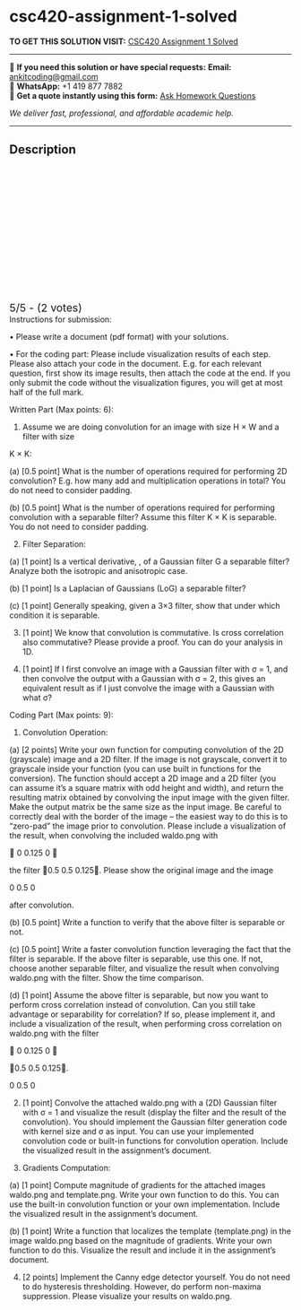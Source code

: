 # csc420-assignment-1-solved
**TO GET THIS SOLUTION VISIT:** [CSC420 Assignment 1 Solved](https://www.ankitcodinghub.com/product/intro-to-image-understanding-csc420-solved/)


---

📩 **If you need this solution or have special requests:** **Email:** ankitcoding@gmail.com  
📱 **WhatsApp:** +1 419 877 7882  
📄 **Get a quote instantly using this form:** [Ask Homework Questions](https://www.ankitcodinghub.com/services/ask-homework-questions/)

*We deliver fast, professional, and affordable academic help.*

---

<h2>Description</h2>



<div class="kk-star-ratings kksr-auto kksr-align-center kksr-valign-top" data-payload="{&quot;align&quot;:&quot;center&quot;,&quot;id&quot;:&quot;116888&quot;,&quot;slug&quot;:&quot;default&quot;,&quot;valign&quot;:&quot;top&quot;,&quot;ignore&quot;:&quot;&quot;,&quot;reference&quot;:&quot;auto&quot;,&quot;class&quot;:&quot;&quot;,&quot;count&quot;:&quot;2&quot;,&quot;legendonly&quot;:&quot;&quot;,&quot;readonly&quot;:&quot;&quot;,&quot;score&quot;:&quot;5&quot;,&quot;starsonly&quot;:&quot;&quot;,&quot;best&quot;:&quot;5&quot;,&quot;gap&quot;:&quot;4&quot;,&quot;greet&quot;:&quot;Rate this product&quot;,&quot;legend&quot;:&quot;5\/5 - (2 votes)&quot;,&quot;size&quot;:&quot;24&quot;,&quot;title&quot;:&quot;CSC420 Assignment 1 Solved&quot;,&quot;width&quot;:&quot;138&quot;,&quot;_legend&quot;:&quot;{score}\/{best} - ({count} {votes})&quot;,&quot;font_factor&quot;:&quot;1.25&quot;}">

<div class="kksr-stars">

<div class="kksr-stars-inactive">
            <div class="kksr-star" data-star="1" style="padding-right: 4px">


<div class="kksr-icon" style="width: 24px; height: 24px;"></div>
        </div>
            <div class="kksr-star" data-star="2" style="padding-right: 4px">


<div class="kksr-icon" style="width: 24px; height: 24px;"></div>
        </div>
            <div class="kksr-star" data-star="3" style="padding-right: 4px">


<div class="kksr-icon" style="width: 24px; height: 24px;"></div>
        </div>
            <div class="kksr-star" data-star="4" style="padding-right: 4px">


<div class="kksr-icon" style="width: 24px; height: 24px;"></div>
        </div>
            <div class="kksr-star" data-star="5" style="padding-right: 4px">


<div class="kksr-icon" style="width: 24px; height: 24px;"></div>
        </div>
    </div>

<div class="kksr-stars-active" style="width: 138px;">
            <div class="kksr-star" style="padding-right: 4px">


<div class="kksr-icon" style="width: 24px; height: 24px;"></div>
        </div>
            <div class="kksr-star" style="padding-right: 4px">


<div class="kksr-icon" style="width: 24px; height: 24px;"></div>
        </div>
            <div class="kksr-star" style="padding-right: 4px">


<div class="kksr-icon" style="width: 24px; height: 24px;"></div>
        </div>
            <div class="kksr-star" style="padding-right: 4px">


<div class="kksr-icon" style="width: 24px; height: 24px;"></div>
        </div>
            <div class="kksr-star" style="padding-right: 4px">


<div class="kksr-icon" style="width: 24px; height: 24px;"></div>
        </div>
    </div>
</div>


<div class="kksr-legend" style="font-size: 19.2px;">
            5/5 - (2 votes)    </div>
    </div>
Instructions for submission:

• Please write a document (pdf format) with your solutions.

• For the coding part: Please include visualization results of each step. Please also attach your code in the document. E.g. for each relevant question, first show its image results, then attach the code at the end. If you only submit the code without the visualization figures, you will get at most half of the full mark.

Written Part (Max points: 6):

1. Assume we are doing convolution for an image with size H × W and a filter with size

K × K:

(a) [0.5 point] What is the number of operations required for performing 2D convolution? E.g. how many add and multiplication operations in total? You do not need to consider padding.

(b) [0.5 point] What is the number of operations required for performing convolution with a separable filter? Assume this filter K × K is separable. You do not need to consider padding.

2. Filter Separation:

(a) [1 point] Is a vertical derivative, , of a Gaussian filter G a separable filter? Analyze both the isotropic and anisotropic case.

(b) [1 point] Is a Laplacian of Gaussians (LoG) a separable filter?

(c) [1 point] Generally speaking, given a 3×3 filter, show that under which condition it is separable.

3. [1 point] We know that convolution is commutative. Is cross correlation also commutative? Please provide a proof. You can do your analysis in 1D.

4. [1 point] If I first convolve an image with a Gaussian filter with σ = 1, and then convolve the output with a Gaussian with σ = 2, this gives an equivalent result as if I just convolve the image with a Gaussian with what σ?

Coding Part (Max points: 9):

1. Convolution Operation:

(a) [2 points] Write your own function for computing convolution of the 2D (grayscale) image and a 2D filter. If the image is not grayscale, convert it to grayscale inside your function (you can use built in functions for the conversion). The function should accept a 2D image and a 2D filter (you can assume it’s a square matrix with odd height and width), and return the resulting matrix obtained by convolving the input image with the given filter. Make the output matrix be the same size as the input image. Be careful to correctly deal with the border of the image – the easiest way to do this is to “zero-pad” the image prior to convolution. Please include a visualization of the result, when convolving the included waldo.png with

 0 0.125 0 

the filter 0.5 0.5 0.125. Please show the original image and the image

0 0.5 0

after convolution.

(b) [0.5 point] Write a function to verify that the above filter is separable or not.

(c) [0.5 point] Write a faster convolution function leveraging the fact that the filter is separable. If the above filter is separable, use this one. If not, choose another separable filter, and visualize the result when convolving waldo.png with the filter. Show the time comparison.

(d) [1 point] Assume the above filter is separable, but now you want to perform cross correlation instead of convolution. Can you still take advantage or separability for correlation? If so, please implement it, and include a visualization of the result, when performing cross correlation on waldo.png with the filter

 0 0.125 0 

0.5 0.5 0.125.

0 0.5 0

2. [1 point] Convolve the attached waldo.png with a (2D) Gaussian filter with σ = 1 and visualize the result (display the filter and the result of the convolution). You should implement the Gaussian filter generation code with kernel size and σ as input. You can use your implemented convolution code or built-in functions for convolution operation. Include the visualized result in the assignment’s document.

3. Gradients Computation:

(a) [1 point] Compute magnitude of gradients for the attached images waldo.png and template.png. Write your own function to do this. You can use the built-in convolution function or your own implementation. Include the visualized result in the assignment’s document.

(b) [1 point] Write a function that localizes the template (template.png) in the image waldo.png based on the magnitude of gradients. Write your own function to do this. Visualize the result and include it in the assignment’s document.

4. [2 points] Implement the Canny edge detector yourself. You do not need to do hysteresis thresholding. However, do perform non-maxima suppression. Please visualize your results on waldo.png.
